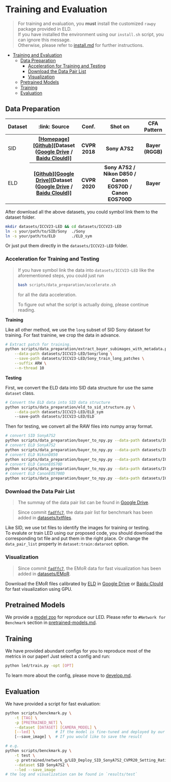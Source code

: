 # Training and Evaluation

> For training and evaluation, you **must** install the customized `rawpy` package provided in ELD. <br/>
> If you have installed the environment using our `install.sh` script, you can ignore this message. <br/>
> Otherwise, please refer to [install.md](install.md) for further instructions.

- [Training and Evaluation](#training-and-evaluation)
  - [Data Preparation](#data-preparation)
    - [Acceleration for Training and Testing](#acceleration-for-training-and-testing)
    - [Download the Data Pair List](#download-the-data-pair-list)
    - [Visualization](#visualization)
  - [Pretrained Models](#pretrained-models)
  - [Training](#training)
  - [Evaluation](#evaluation)

## Data Preparation

<table>
<thead>
  <tr>
    <th> Dataset </th>
    <th> :link: Source </th>
    <th> Conf. </th>
    <th> Shot on </th>
    <th> CFA Pattern </th>
  </tr>
</thead>
<tbody>
  <tr>
    <td> SID </td>
    <th> [<a href='https://cchen156.github.io/SID.html'>Homepage</a>][<a href='https://github.com/cchen156/Learning-to-See-in-the-Dark'>Github</a>][Dataset (<a href='https://drive.google.com/file/d/1G6VruemZtpOyHjOC5N8Ww3ftVXOydSXx/view'>Google Drive</a> / <a href='https://pan.baidu.com/s/1fk8EibhBe_M1qG0ax9LQZA#list/path=%2F'>Baidu Clould</a>)] </th>
    <th> CVPR 2018 </th>
    <th> Sony A7S2 </th>
    <th> Bayer (RGGB) </th>
  </tr>
  <tr>
    <td> ELD </td>
    <th> [<a href='https://github.com/Vandermode/ELD'>Github</a>][<a href='https://drive.google.com/drive/folders/1QoEhB1P-hNzAc4cRb7RdzyEKktexPVgy'>Google Drive</a>][Dataset (<a href='https://drive.google.com/file/d/13Ge6-FY9RMPrvGiPvw7O4KS3LNfUXqEX/view?usp=drive_link'>Google Drive</a> / <a href='https://pan.baidu.com/share/init?surl=1ksugpPH5uyDL-Z6S71Q5g?pwd=0lby'>Baidu Clould</a>)] </th>
    <th> CVPR 2020 </th>
    <th> Sony A7S2 / Nikon D850 / Canon EOS70D / Canon EOS700D </th>
    <th> Bayer </th>
  </tr>
</tbody>
</table>

After download all the above datasets, you could symbol link them to the dataset folder.
```bash
mkdir datasets/ICCV23-LED && cd datasets/ICCV23-LED
ln -s your/path/to/SID/Sony  ./Sony
ln -s your/path/to/ELD       ./ELD_sym
```
Or just put them directly in the `datasets/ICCV23-LED` folder.

### Acceleration for Training and Testing

> If you have symbol link the data into `datasets/ICCV23-LED` like the aforementioned steps, you could just run
> ```bash
> bash scripts/data_preparation/accelerate.sh
> ```
> for all the data acceleration.
>
> To figure out what the script is actually doing, please continue reading.

**Training**

Like all other method, we use the `long` subset of SID Sony dataset for training. For fast trainine, we crop the data in advance.

```bash
# Extract patch for training.
python scripts/data_preparation/extract_bayer_subimages_with_metadata.py \
    --data-path datasets/ICCV23-LED/Sony/long \
    --save-path datasets/ICCV23-LED/Sony_train_long_patches \
    --suffix ARW \
    --n-thread 10
```

**Testing**

First, we convert the ELD data into SID data structure for use the same `dataset` class.

```bash
# Convert the ELD data into SID data structure
python scripts/data_preparation/eld_to_sid_structure.py \
    --data-path datasets/ICCV23-LED/ELD_sym
    --save-path datasets/ICCV23-LED/ELD
```

Then for testing, we convert all the RAW files into numpy array format.

```bash
# convert SID SonyA7S2
python scripts/data_preparation/bayer_to_npy.py --data-path datasets/ICCV23-LED/Sony --save-path datasets/ICCV23-LED/Sony_npy --suffix ARW --n-thread 8
# convert ELD SonyA7S2
python scripts/data_preparation/bayer_to_npy.py --data-path datasets/ICCV23-LED/ELD/SonyA7S2 --save-path datasets/ICCV23-LED/ELD_npy/SonyA7S2 --suffix ARW --n-thread 8
# convert ELD NikonD850
python scripts/data_preparation/bayer_to_npy.py --data-path datasets/ICCV23-LED/ELD/NikonD850 --save-path datasets/ICCV23-LED/ELD_npy/NikonD850 --suffix nef --n-thread 8
# convert ELD CanonEOS70D
python scripts/data_preparation/bayer_to_npy.py --data-path datasets/ICCV23-LED/ELD/CanonEOS70D --save-path datasets/ICCV23-LED/ELD_npy/CanonEOS70D --suffix CR2 --n-thread 8
# convert ELD CanonEOS700D
python scripts/data_preparation/bayer_to_npy.py --data-path datasets/ICCV23-LED/ELD/CanonEOS700D --save-path datasets/ICCV23-LED/ELD_npy/CanonEOS700D --suffix CR2 --n-thread 8
```

### Download the Data Pair List

> The summay of the data pair list can be found in [Google Drive](https://drive.google.com/drive/folders/1xZbJPfJoXmq4fWJWy3tXtULEn79Xoz5O?usp=drive_link).

> Since commit [`fadffc7`](https://github.com/Srameo/LED/commit/fadffc7282b02ab2fcc7fbade65f87217b642588), the data pair list for benchmark has been added in [datasets/txtfiles](../datasets/txtfiles).


Like SID, we use txt files to identify the images for training or testing.<br/>
To evalute or train LED using our proposed code, you should download the corresponding txt file and put them in the right place. Or change the `data_pair_list` property in `dataset:train:dataroot` option.
<!--
<table>
<thead>
  <tr>
    <th> Dataset </th>
    <th> :link: Source </th>
    <th> Phase </th>
    <th> Put in </th>
  </tr>
</thead>
<tbody>
  <tr>
    <td> SID SonyA7S2 </td>
    <th> [<a href="https://drive.google.com/drive/folders/1GLlrsfO0NqocI4vqn4YtQvpOreWYC_dT?usp=drive_link">Google Drive</a>] </th>
    <th> Train / Fine-tune / Test </th>
    <th> datasets/ICCV23-LED/Sony_npy </th>
  </tr>
  <tr>
    <td> ELD SonyA7S2 </td>
    <th> [<a href='https://drive.google.com/drive/folders/1ybdaACLApX3cLCmoQny45PAyMQ1nOVKO?usp=drive_link'>Google Drive</a>] </th>
    <th> Fine-tune / Test </th>
    <th> datasets/ICCV23-LED/ELD_npy/SonyA7S2 </th>
  </tr>
  <tr>
    <td> ELD NikonD850 </td>
    <th> [<a href='https://drive.google.com/drive/folders/19a4pUWiGA7xw7ssNaXMNHThL4Xv8sUfF?usp=drive_link'>Google Drive</a>] </th>
    <th> Fine-tune / Test </th>
    <th> datasets/ICCV23-LED/ELD_npy/NikonD850 </th>
  </tr>
  <tr>
    <td> ELD CanonEOS70D </td>
    <th> [<a href='https://drive.google.com/drive/folders/1KtBruEqekIgVHEi9X9c84Lvbsw5QZ123?usp=drive_link'>Google Drive</a>] </th>
    <th> Fine-tune / Test </th>
    <th> datasets/ICCV23-LED/ELD_npy/CanonEOS70D </th>
  </tr>
  <tr>
    <td> ELD CanonEOS700D </td>
    <th> [<a href='https://drive.google.com/drive/folders/1EopUTStJBAG1UgA4sTWGsFonkTex8jL6?usp=drive_link'>Google Drive</a>] </th>
    <th> Fine-tune / Test </th>
    <th> datasets/ICCV23-LED/ELD_npy/CanonEOS700D </th>
  </tr>
</tbody>
</table>
 -->

### Visualization

> Since commit [`fadffc7`](https://github.com/Srameo/LED/commit/fadffc7282b02ab2fcc7fbade65f87217b642588), the EMoR data for fast visualization has been added in [datasets/EMoR](../datasets/EMoR).

Download the EMoR files calibrated by [ELD](https://github.com/Vandermode/ELD) in [Google Drive](https://drive.google.com/drive/folders/1U6W-qXqnZl-5-dLpFhLAGLjniBH5yAYY?usp=drive_link) or [Baidu Clould](https://pan.baidu.com/s/1YW5yPTloDawasTrWlUWw0Q?pwd=y83f) for fast visualization using GPU.


## Pretrained Models

We provide a [model zoo](/docs/pretrained-models.md) for reproduce our LED. Please refer to `#Network for Benchmark` section in [pretrained-models.md](/docs/pretrained-models.md).


## Training

We have provided abundant configs for you to reproduce most of the metrics in our paper!
Just select a config and run:
```bash
python led/train.py -opt [OPT]
```
To learn more about the config, please move to [develop.md](/docs/develop.md).

## Evaluation

We have provided a script for fast evaluation:
```bash
python scripts/benckmark.py \
    -t [TAG] \
    -p [PRETRAINED_NET] \
    --dataset [DATASET] [CAMERA_MODEL] \
    [--led] \         # If the model is fine-tuned and deployed by our LED method.
    [--save_image] \  # If you would like to save the result

# e.g.
python scripts/benckmark.py \
    -t test \
    -p pretrained/network_g/LED_Deploy_SID_SonyA7S2_CVPR20_Setting_Ratio100-300.pth \
    --dataset SID SonyA7S2 \
    --led --save_image
# the log and visualization can be found in `results/test`
```
